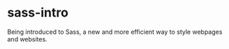 # sass-intro
Being introduced to Sass, a new and more efficient way to style webpages and websites. 
